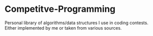 # Competitve-Programming
Personal library of algorithms/data structures I use in coding contests. Either implemented by me or taken from various sources.
